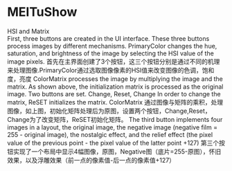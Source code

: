 # MEITuShow
HSI and Matrix   
First, three buttons are created in the UI interface. These three buttons process images by different mechanisms. PrimaryColor changes the hue, saturation, and brightness of the image by selecting the HSI value of the image pixels.
首先在主界面创建了3个按钮，这三个按钮分别是通过不同的机理来处理图像.PrimaryColor通过选取图像像素的HSI值来改变图像的色调，饱和度，亮度
ColorMatrix processes the image by multiplying the image and the matrix. As shown above, the initialization matrix is ​​processed as the original image. Two buttons are set. Change, Reset, Change In order to change the matrix, ReSET initializes the matrix.
ColorMatrix 通过图像与矩阵的乘积，处理图像，如上图，初始化矩阵处理后为原图，设置两个按钮，Change,Reset，Change为了改变矩阵，ReSET初始化矩阵。
The third button implements four images in a layout, the original image, the negative image (negative film = 255 - original image), the nostalgic effect, and the relief effect (the pixel value of the previous point - the pixel value of the latter point +127)
第三个按钮实现了一个布局中显示4幅图像，原图，Negative图（底片=255-原图），怀旧效果，以及浮雕效果（前一点的像素值-后一点的像素值+127）
